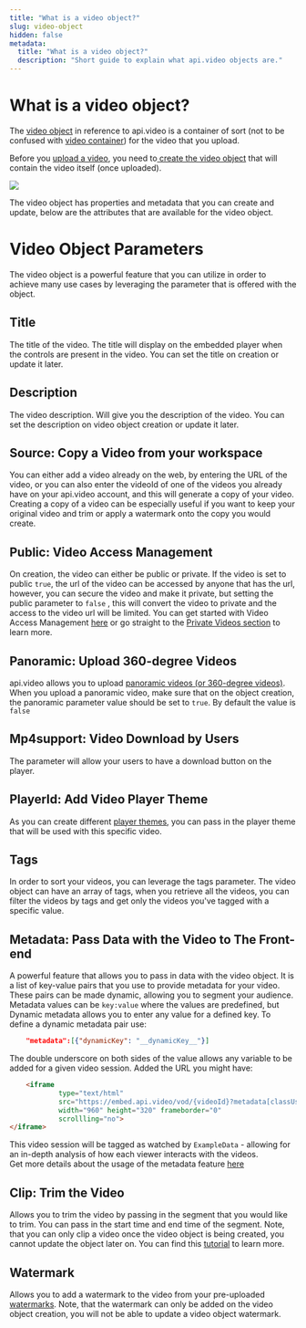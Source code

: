 ```yaml
---
title: "What is a video object?"
slug: video-object
hidden: false
metadata:
  title: "What is a video object?"
  description: "Short guide to explain what api.video objects are."
---
```



What is a video object?
==========================

The [video object](https://docs.api.video/reference/videos-1) in reference to api.video is a container of sort (not to be confused with [video container](https://headendinfo.com/video-container/)) for the video that you upload.

Before you [upload a video](https://docs.api.video/reference/post_videos-videoid-source), you need to[ create the video object](https://docs.api.video/reference/post-video) that will contain the video itself (once uploaded). 

![](https://files.readme.io/06e7947-image.png)

The video object has properties and metadata that you can create and update, below are the attributes that are available for the video object.

# Video Object Parameters

The video object is a powerful feature that you can utilize in order to achieve many use cases by leveraging the parameter that is offered with the object.

## Title

The title of the video. The title will display on the embedded player when the controls are present in the video. You can set the title on creation or update it later.

## Description

The video description. Will give you the description of the video. You can set the description on video object creation or update it later.

## Source: Copy a Video from your workspace

You can either add a video already on the web, by entering the URL of the video, or you can also enter the videoId of one of the videos you already have on your api.video account, and this will generate a copy of your video. Creating a copy of a video can be especially useful if you want to keep your original video and trim or apply a watermark onto the copy you would create.

## Public: Video Access Management

On creation, the video can either be public or private. If the video is set to public `true`, the url of the video can be accessed by anyone that has the url, however, you can secure the video and make it private, but setting the public parameter to `false` , this will convert the video to private and the access to the video url will be limited. You can get started with Video Access Management [here](https://docs.api.video/docs/video-access-management-getting-started-with-private-videos) or go straight to the [Private Videos section](https://docs.api.video/docs/private-videos) to learn more.

## Panoramic: Upload 360-degree Videos

api.video allows you to upload [panoramic videos (or 360-degree videos)](https://en.wikipedia.org/wiki/360-degree_video). When you upload a panoramic video, make sure that on the object creation, the panoramic parameter value should be set to `true`. By default the value is `false`

## Mp4support: Video Download by Users

The parameter will allow your users to have a download button on the player.

## PlayerId: Add Video Player Theme

As you can create different [player themes](https://docs.api.video/reference/player-themes), you can pass in the player theme that will be used with this specific video.

## Tags

In order to sort your videos, you can leverage the tags parameter. The video object can have an array of tags, when you retrieve all the videos, you can filter the videos by tags and get only the videos you've tagged with a specific value.

## Metadata: Pass Data with the Video to The Front-end

A powerful feature that allows you to pass in data with the video object. It is a list of key-value pairs that you use to provide metadata for your video. These pairs can be made dynamic, allowing you to segment your audience.  
Metadata values can be `key:value` where the values are predefined, but Dynamic metadata allows you to enter any value for a defined key. To define a dynamic metadata pair use:

```json
    "metadata":[{"dynamicKey": "__dynamicKey__"}]
```

The double underscore on both sides of the value allows any variable to be added for a given video session. Added the URL you might have:

```html
    <iframe
            type="text/html"
            src="https://embed.api.video/vod/{videoId}?metadata[classUserName]=ExampleData" 
            width="960" height="320" frameborder="0"
            scrollling="no">
</iframe>
```

This video session will be tagged as watched by `ExampleData` - allowing for an in-depth analysis of how each viewer interacts with the videos.  
Get more details about the usage of the metadata feature [here](https://api.video/blog/endpoints/dynamic-metadata/)

## Clip: Trim the Video

Allows you to trim the video by passing in the segment that you would like to trim. You can pass in the start time and end time of the segment. Note, that you can only clip a video once the video object is being created, you cannot update the object later on. You can find this [tutorial](https://api.video/blog/tutorials/how-to-create-a-video-clip/) to learn more.

## Watermark

Allows you to add a watermark to the video from your pre-uploaded [watermarks](https://docs.api.video/reference/post_watermark). Note, that the watermark can only be added on the video object creation, you will not be able to update a video object watermark.